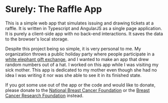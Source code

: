 # Surely: The Raffle App

This is a simple web app that simulates issuing and drawing tickets at a raffle. It is written in Typescript and AngularJS as a single page application. It is purely a client-side app with no back-end interactions. It saves the data to the browser's local storage.

Despite this project being so simple, it is very personal to me. My organization throws a public holiday party where people participate in a [white elephant gift exchange](https://en.wikipedia.org/wiki/White_elephant_gift_exchange), and I wanted to make an app that drew random numbers out of a hat. I worked on this app while I was visiting my sick mother. This app is dedicated to my mother even though she had no idea I was writing it nor was she able to see it in its finished state.

If you got some use out of the app or the code and would like to donate, please donate to the [National Breast Cancer Foundation](http://www.nationalbreastcancer.org/) or the [Breast Cancer Research Foundation](https://www.bcrfcure.org/) instead.
